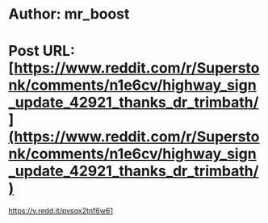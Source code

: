 # Author: mr_boost
# Post URL: [https://www.reddit.com/r/Superstonk/comments/n1e6cv/highway_sign_update_42921_thanks_dr_trimbath/](https://www.reddit.com/r/Superstonk/comments/n1e6cv/highway_sign_update_42921_thanks_dr_trimbath/)


https://v.redd.it/pvsqx2tnf6w61